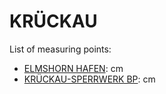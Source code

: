 # KRÜCKAU

List of measuring points:

* [ELMSHORN HAFEN](./ELMSHORN-HAFEN): <Value topic="rivers/pegel-online/KRUECKAU/ELMSHORN-HAFEN/measurementValue"/> cm
* [KRÜCKAU-SPERRWERK BP](./KRUECKAU-SPERRWERK-BP): <Value topic="rivers/pegel-online/KRUECKAU/KRUECKAU-SPERRWERK-BP/measurementValue"/> cm
